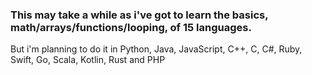 ### This may take a while as i've got to learn the basics, math/arrays/functions/looping, of 15 languages. 
But i'm planning to do it in Python, Java, JavaScript, C++, C, C#, Ruby, Swift,  Go, Scala, Kotlin, Rust and PHP
